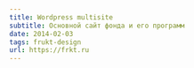 ```yaml
---
title: Wordpress multisite
subtitle: Основной сайт фонда и его программ
date: 2014-02-03
tags: frukt-design
url: https://frkt.ru
---
```

